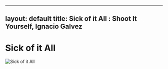 
---
layout: default
title: Sick of it All : Shoot It Yourself, Ignacio Galvez
---

# Sick of it All

![Sick of it All](http://assets.farmhouse.co/publishing/1-shoot-it-yourself/images/sick-of-it-all-1.jpg)
